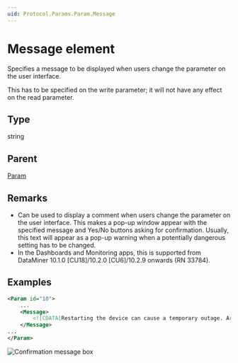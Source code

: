 ```yaml
---
uid: Protocol.Params.Param.Message
---
```


# Message element

Specifies a message to be displayed when users change the parameter on the user interface.

This has to be specified on the write parameter; it will not have any effect on the read parameter.

## Type

string

## Parent

[Param](xref:Protocol.Params.Param)

## Remarks

- Can be used to display a comment when users change the parameter on the user interface. This makes a pop-up window appear with the specified message and Yes/No buttons asking for confirmation. Usually, this text will appear as a pop-up warning when a potentially dangerous setting has to be changed.
- In the Dashboards and Monitoring apps, this is supported from DataMiner 10.1.0 \[CU18]/10.2.0 \[CU6]/10.2.9 onwards (RN 33784).

## Examples

```xml
<Param id="10">
    ...
    <Message>
        <![CDATA[Restarting the device can cause a temporary outage. Are you sure you want to continue?]]>
    </Message>
...
</Param>
```

![Confirmation message box](~/develop/schemadoc/Protocol/images/confirmationMessageBox.png)
